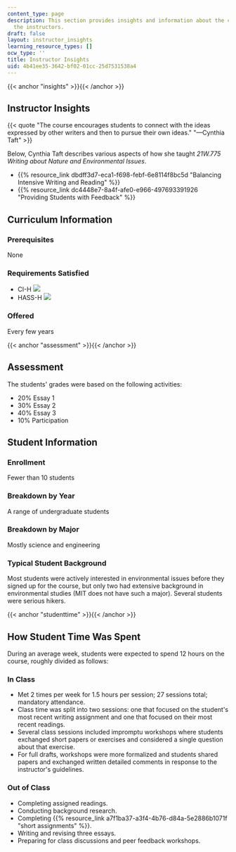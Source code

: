 ```yaml
---
content_type: page
description: This section provides insights and information about the course from
  the instructors.
draft: false
layout: instructor_insights
learning_resource_types: []
ocw_type: ''
title: Instructor Insights
uid: 4b41ee35-3642-bf02-01cc-25d7531538a4
---
```

{{< anchor "insights" >}}{{< /anchor >}}

## Instructor Insights

{{< quote "The course encourages students to connect with the ideas expressed by other writers and then to pursue their own ideas." "—Cynthia Taft" >}}

Below, Cynthia Taft describes various aspects of how she taught _21W.775 Writing about Nature and Environmental Issues_.

- {{% resource_link dbdff3d7-eca1-f698-febf-6e8114f8bc5d "Balancing Intensive Writing and Reading" %}}
- {{% resource_link dc4448e7-8a4f-afe0-e966-497693391926 "Providing Students with Feedback" %}}

## Curriculum Information

### Prerequisites

None

### Requirements Satisfied

- CI-H ![](/images/educator/icon-question-cih.png)
- HASS-H ![](/images/educator/icon-question-hass-h.png)

### Offered

Every few years

{{< anchor "assessment" >}}{{< /anchor >}}

## Assessment

The students' grades were based on the following activities:

- 20% Essay 1
- 30% Essay 2
- 40% Essay 3
- 10% Participation

## Student Information

### Enrollment

Fewer than 10 students

### Breakdown by Year

A range of undergraduate students

### Breakdown by Major

Mostly science and engineering

### Typical Student Background

Most students were actively interested in environmental issues before they signed up for the course, but only two had extensive background in environmental studies (MIT does not have such a major). Several students were serious hikers.

{{< anchor "studenttime" >}}{{< /anchor >}}

## How Student Time Was Spent

During an average week, students were expected to spend 12 hours on the course, roughly divided as follows:

### In Class

- Met 2 times per week for 1.5 hours per session; 27 sessions total; mandatory attendance.
- Class time was split into two sessions: one that focused on the student's most recent writing assignment and one that focused on their most recent readings.
- Several class sessions included impromptu workshops where students exchanged short papers or exercises and considered a single question about that exercise.
- For full drafts, workshops were more formalized and students shared papers and exchanged written detailed comments in response to the instructor's guidelines.

### Out of Class

- Completing assigned readings.
- Conducting background research.
- Completing {{% resource_link a7f1ba37-a3f4-4b76-d84a-5e2886b1071f "short assignments" %}}.
- Writing and revising three essays.
- Preparing for class discussions and peer feedback workshops.